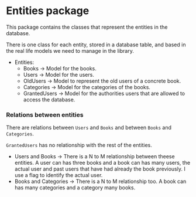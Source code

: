 # Entities package

This package contains the classes that represent the entities in the database.

There is one class for each entity, stored in a database table, and based in the real life models we need to manage in the library.

* Entities:
  * Books -> Model for the books.
  * Users -> Model for the users.
  * OldUsers -> Model to represent the old users of a concrete book.
  * Categories -> Model for the categories of the books.
  * GrantedUsers -> Model for the authorities users that are allowed to access the database.

### Relations between entities

There are relations between `Users` and `Books` and between `Books` and `Categories`. 

`GrantedUsers` has no relationship with the rest of the entities.

* Users and Books -> There is a N to M relationship between theese entities. A user can has three books and a book can 
has many users, the actual user and past users that have had already the book previously. I use a flag to identify the actual user.
* Books and Categories -> There is a N to M relationship too. A book can has many categories and a category many books.




